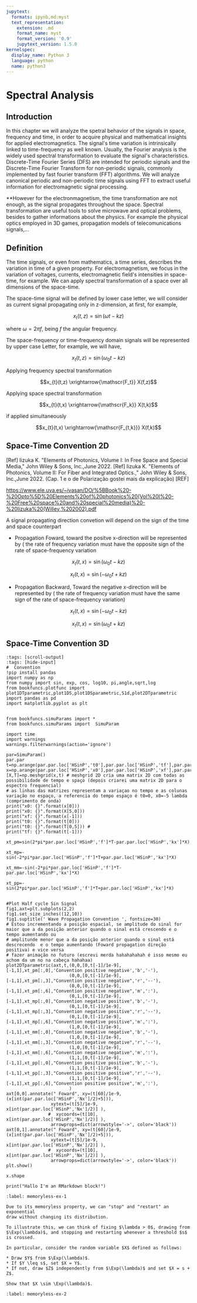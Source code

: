 ```yaml
---
jupytext:
  formats: ipynb,md:myst
  text_representation:
    extension: .md
    format_name: myst
    format_version: '0.9'
    jupytext_version: 1.5.0
kernelspec:
  display_name: Python 3
  language: python
  name: python3
---
```


# Spectral Analysis

## Introduction 

In this chapter we will analyze the spetral behavior of the signals in space, frequency and time, in order to acquire physical and mathematical insights for applied electromagnetics.
The signal's time variation is intrinsically linked to  time-frequency as well known. Usually, the Fourier analysis is the widely used spectral transformation to evaluate the signal's characteristics. Discrete-Time Fourier Series (DFS) are intended for periodic signals and the Discrete-Time Fourier Transform for non-periodic signals, commonly implemented by fast fourier transform (FFT) algorithms. We will analyze canonical periodic and non-periodic time signals using FFT to extract useful information for electromagnetic signal processing.

**However for the electronmagnetism, the time transformation are not enough, as the signal propagates throughout the space. Spectral transformation are useful tools to solve microwave and optical problems, besides to gather informations about the physics. For example the physical optics employed in 3D games, propagation models of telecomunications signals,...

## Definition

The time signals, or even from mathematics, a time series, describes the variation in time of a given property. For electromagnetism, we focus in the variation of voltages, currents, electromagnetic field's intensities in space-time, for example. We can apply spectral transformation of a space over all dimensions of the space-time.

The space-time signal will be defined by lower case letter, we will consider as current signal propagating only in z-dimension, at first, for example,

$$x_{t}(t,z)=\sin{(\omega t-kz)}$$

where $\omega=2\pi f$, being $f$ the angular frequency.

The space-frequency or time-frequency domain signals will be represented by upper case Letter, for example, we will have,

$$x_{t}(t,z)=\sin{(\omega_0 t-kz)}$$

Applying frequency spectral transformation

$$x_{t}(t,z) \xrightarrow{\mathscr{F_t}} X(f,z)$$ 

Applying space spectral transformation


$$x_{t}(t,x) \xrightarrow{\mathscr{F_k}} X(t,k)$$ 

if applied simultaneously

$$x_{t}(t,x) \xrightarrow{\mathscr{F_{t,k}}} X(f,k)$$ 


## Space-Time Convention 2D

[Ref] Iizuka K. "Elements of Photonics, Volume I: In Free Space and Special Media," John Wiley & Sons, Inc.,June 2022.
[Ref] Iizuka K. "Elements of Photonics, Volume II: For Fiber and Integrated Optics.," John Wiley & Sons, Inc.,June 2022.
 (Cap. 1 e o de Polarização gostei mais da explicação)
 [REF] 

https://www.ele.uva.es/~ivasan/DO/%5BBook%20-%20Opto%5D%20Elements%20of%20photonics%20(Vol%20I%20-%20Free%20space%20and%20special%20media)%20-%20Iizuka%20(Willey,%202002).pdf

A signal propagating direction  convetion will depend on the sign of the time and space counterpart

- Propagation Foward, toward the positve x-direction will be represented by ( the rate of frequency variation must have the opposite sign of the rate of space-frequency variation

$$x_{t}(t,x)=\sin{(\omega_0 t-kz)}$$


$$x_{t}(t,x)=\sin{(-\omega_0 t+kz)}$$

- Propagation Backward, Toward the negative x-direction will be represented by ( the rate of frequency variation must have the same sign of the rate of space-frequency variation) 

$$x_{t}(t,x)=\sin{(-\omega_0 t-kz)}$$

$$x_{t}(t,x)=\sin{(\omega_0 t+kz)}$$


## Space-Time Convention 3D


```{code-cell} ipython3
:tags: [scroll-output]
:tags: [hide-input]
#  Convention
!pip install pandas
import numpy as np
from numpy import sin, exp, cos, log10, pi,angle,sqrt,log
from bookfuncs.plotfunc import plot1DTparametric,plot1DS,plot1DSparametric,S1d,plot2DTparametric
import pandas as pd
import matplotlib.pyplot as plt


from bookfuncs.simuParams import *
from bookfuncs.simuParams import  SimuParam

import time
import warnings
warnings.filterwarnings(action='ignore')

par=SimuParam()
par.par
t=np.arange(par.par.loc['HSinP','t0'],par.par.loc['HSinP','tf'],par.par.loc['HSinP','dt'])
x=np.arange(par.par.loc['HSinP','x0'],par.par.loc['HSinP','xf'],par.par.loc['HSinP','dx'])
[X,T]=np.meshgrid(x,t) # meshgrid 2D cria uma matrix 2D com todas as possibilidade de tempo e spaço (depois criarei uma matrix 2D para o espectro frequencial)
# as linhas das matrizes representam a variaçao no tempo e as colunas variação no espaço, a referencia do tempo espaço é t0=0, x0=-5 lambda (comprimento de onda)
print("x0: {}".format(x[0]))
print("x0: {}".format(X[5,0]))
print("xf: {}".format(x[-1]))
print("t0: {}".format(t[0]))
print("t0: {}".format(T[0,5])) #
print("tf: {}".format(t[-1])) 

xt_pm=sin(2*pi*par.par.loc['HSinP','f']*T-par.par.loc['HSinP','kx']*X)

xt_mp=-sin(-2*pi*par.par.loc['HSinP','f']*T+par.par.loc['HSinP','kx']*X)

xt_mm=-sin(-2*pi*par.par.loc['HSinP','f']*T-par.par.loc['HSinP','kx']*X)

xt_pp=-sin(2*pi*par.par.loc['HSinP','f']*T+par.par.loc['HSinP','kx']*X)


#Plot Half cycle Sin Signal
fig1,axt=plt.subplots(2,2)
fig1.set_size_inches((12,10))
fig1.suptitle(' Wave Propagation Convention ', fontsize=30)   
# Estou incrementando a posição espacial, se amplitude do sinal for maior que a da posição anterior quando o sinal está crescendo e o tempo aumentando ou
# amplitunde menor que a da posição anterior quando o sinal está descrecendo  e o tempo aumentando (Foward propagation direção positiva) e vice versa
# fazer animação no futuro (escrevi merda hahahahahah é isso mesmo eu achom da um no na cabeça hahahaa)
plot2DTparametric(axt,t,(0,0,[0,t[-1]/1e-9],[-1,1],xt_pm[:,0],'Convention positive negative','b','-'),
                        (0,0,[0,t[-1]/1e-9],[-1,1],xt_pm[:,3],"Convention positive negative",'r','--'),
                        (0,0,[0,t[-1]/1e-9],[-1,1],xt_pm[:,6],"Convention positive negative",'m',':'),
                        (0,1,[0,t[-1]/1e-9],[-1,1],xt_mp[:,0],"Convention negative positive",'b','-'),
                        (0,1,[0,t[-1]/1e-9],[-1,1],xt_mp[:,3],"Convention negative positive",'r','--'),
                        (0,1,[0,t[-1]/1e-9],[-1,1],xt_mp[:,6],"Convention negative positive",'m',':'),
                        (1,0,[0,t[-1]/1e-9],[-1,1],xt_mm[:,0],"Convention negative negative",'b','-'),
                        (1,0,[0,t[-1]/1e-9],[-1,1],xt_mm[:,3],"Convention negative negative",'r','--'),
                        (1,0,[0,t[-1]/1e-9],[-1,1],xt_mm[:,6],"Convention negative negative",'m',':'),
                        (1,1,[0,t[-1]/1e-9],[-1,1],xt_pp[:,0],"Convention positive positive",'b','-'),
                        (1,1,[0,t[-1]/1e-9],[-1,1],xt_pp[:,3],"Convention positive positive",'r','--'),
                        (1,1,[0,t[-1]/1e-9],[-1,1],xt_pp[:,6],"Convention positive positive",'m',':'),
                        )
axt[0,0].annotate(" Foward", xy=(t[60]/1e-9,(x[int(par.par.loc['HSinP','Nx']/2)+5])),
                 xytext=(t[5]/1e-9, x[int(par.par.loc['HSinP','Nx']/2)] ),
                #  xycoords=(t[10], x[int(par.par.loc['HSinP','Nx']/2)] ),
                 arrowprops=dict(arrowstyle='->', color='black'))     
axt[0,1].annotate(" Foward", xy=(t[60]/1e-9,(x[int(par.par.loc['HSinP','Nx']/2)+5])),
                 xytext=(t[5]/1e-9, x[int(par.par.loc['HSinP','Nx']/2)] ),
                #  xycoords=(t[10], x[int(par.par.loc['HSinP','Nx']/2)] ),
                 arrowprops=dict(arrowstyle='->', color='black'))       
plt.show()

x.shape

```

```{python echo=TRUE}
print("Hallo I'm an RMarkdown block!")
```


```{exercise}
:label: memoryless-ex-1

Due to its memoryless property, we can "stop" and "restart" an exponential
draw without changing its distribution.

To illustrate this, we can think of fixing $\lambda > 0$, drawing from
$\Exp(\lambda)$, and stopping and restarting whenever a threshold $s$ is crossed.

In particular, consider the random variable $X$ defined as follows:

* Draw $Y$ from $\Exp(\lambda)$.
* If $Y \leq s$, set $X = Y$.
* If not, draw $Z$ independently from $\Exp(\lambda)$ and set $X = s + Z$.

Show that $X \sim \Exp(\lambda)$.
```

```{exercise}
:label: memoryless-ex-2